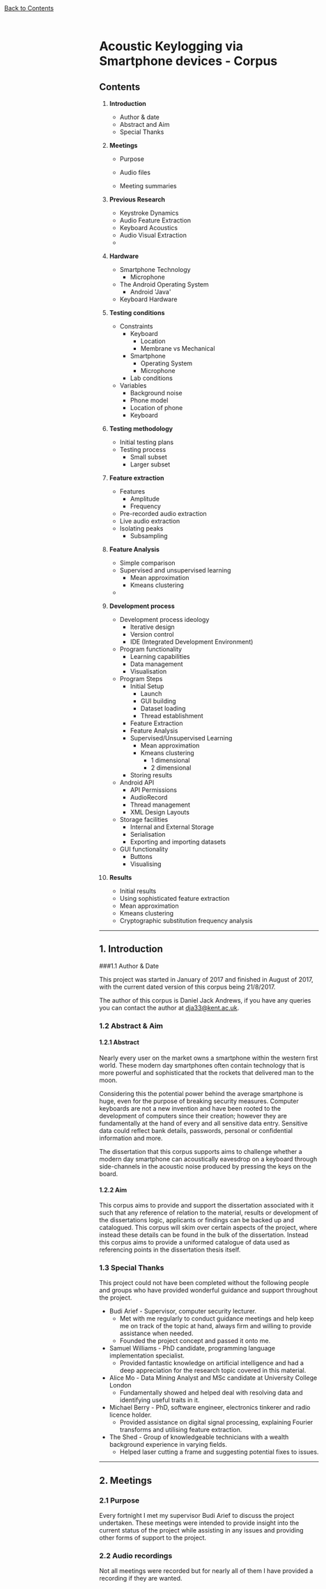 <div style="position:fixed; top:0; left:0; margin:10px;">
<a href="#contents">Back to Contents</a>
</div>

# Acoustic Keylogging via Smartphone devices - Corpus

## Contents

1. **Introduction**

   * Author & date
   * Abstract and Aim
   * Special Thanks

2. **Meetings**

   * Purpose


   * Audio files
   * Meeting summaries

3. **Previous Research**

   * Keystroke Dynamics
   * Audio Feature Extraction
   * Keyboard Acoustics
   * Audio Visual Extraction
   * ​

4. **Hardware**

   * Smartphone Technology
     * Microphone
   * The Android Operating System
     * Android 'Java'
   * Keyboard Hardware

5. **Testing conditions**

   * Constraints
     * Keyboard 
       * Location
       * Membrane vs Mechanical 
     * Smartphone 
       * Operating System 
       * Microphone
     * Lab conditions
   * Variables
     * Background noise
     * Phone model
     * Location of phone
     * Keyboard 

6. **Testing methodology**

   * Initial testing plans
   * Testing process
     * Small subset
     * Larger subset

7. **Feature extraction**

   * Features
     * Amplitude
     * Frequency
   * Pre-recorded audio extraction
   * Live audio extraction 
   * Isolating peaks
     * Subsampling

8. **Feature Analysis**

   * Simple comparison
   * Supervised and unsupervised learning
     * Mean approximation 
     * Kmeans clustering
   * ​

9. **Development process**

   * Development process ideology
     * Iterative design
     * Version control
     * IDE (Integrated Development Environment)
   * Program functionality
     * Learning capabilities
     * Data management
     * Visualisation
   * Program Steps
     * Initial Setup
       * Launch
       * GUI building
       * Dataset loading
       * Thread establishment
     * Feature Extraction
     * Feature Analysis
     * Supervised/Unsupervised Learning
       * Mean approximation
       * Kmeans clustering
         * 1 dimensional
         * 2 dimensional
     * Storing results
   * Android API
     * API Permissions
     * AudioRecord
     * Thread management
     * XML Design Layouts
   * Storage facilities
     * Internal and External Storage
     * Serialisation
     * Exporting and importing datasets
   * GUI functionality
     * Buttons
     * Visualising

10. **Results**

    * Initial results
    * Using sophisticated feature extraction
    * Mean approximation
    * Kmeans clustering
    * Cryptographic substitution frequency analysis

---

## 1. Introduction

###1.1 Author & Date

This project was started in January of 2017 and finished in August of 2017, with the current dated version of this corpus being 21/8/2017.

The author of this corpus is Daniel Jack Andrews, if you have any queries you can contact the author at [dja33@kent.ac.uk](mailto:dja33@kent.ac.uk).

### 1.2 Abstract & Aim

#### 1.2.1 Abstract

Nearly every user on the market owns a smartphone within the western first world. These modern day smartphones often contain technology that is more powerful and sophisticated that the rockets that delivered man to the moon.

Considering this the potential power behind the average smartphone is huge, even for the purpose of breaking security measures. Computer keyboards are not a new invention and have been rooted to the development of computers since their creation; however they are fundamentally at the hand of every and all sensitive data entry. Sensitive data could reflect bank details, passwords, personal or confidential information and more. 

The dissertation that this corpus supports aims to challenge whether a modern day smartphone can acoustically eavesdrop on a keyboard through side-channels in the acoustic noise produced by pressing the keys on the board.

#### 1.2.2 Aim

This corpus aims to provide and support the dissertation associated with it such that any reference of relation to the material, results or development of the dissertations logic, applicants or findings can be backed up and catalogued. This corpus will skim over certain aspects of the project, where instead these details can be found in the bulk of the dissertation. Instead this corpus aims to provide a uniformed catalogue of data used as referencing points in the dissertation thesis itself.

### 1.3 Special Thanks

This project could not have been completed without the following people and groups who have provided wonderful guidance and support throughout the project.

* Budi Arief - Supervisor, computer security lecturer.
  * Met with me regularly to conduct guidance meetings and help keep me on track of the topic at hand, always firm and willing to provide assistance when needed.
  * Founded the project concept and passed it onto me.
* Samuel Williams - PhD candidate, programming language implementation specialist.
  * Provided fantastic knowledge on artificial intelligence and had a deep appreciation for the research topic covered in this material.
* Alice Mo - Data Mining Analyst and MSc candidate at University College London
  * Fundamentally showed and helped deal with resolving data and identifying useful traits in it.
* Michael Berry - PhD, software engineer, electronics tinkerer and radio licence holder.
  * Provided assistance on digital signal processing, explaining Fourier transforms and utilising feature extraction.
* The Shed - Group of knowledgeable technicians with a wealth background experience in varying fields.
  * Helped laser cutting a frame and suggesting potential fixes to issues.

---

## 2. Meetings

### 2.1 Purpose

Every fortnight I met my supervisor Budi Arief to discuss the project undertaken. These meetings were intended to provide insight into the current status of the project while assisting in any issues and providing other forms of support to the project.

### 2.2 Audio recordings

Not all meetings were recorded but for nearly all of them I have provided a recording if they are wanted. 

